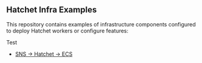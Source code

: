 ## Hatchet Infra Examples

This repository contains examples of infrastructure components configured to deploy Hatchet workers or configure features:

Test

- [SNS -> Hatchet -> ECS](./sns-ecs-example/)
